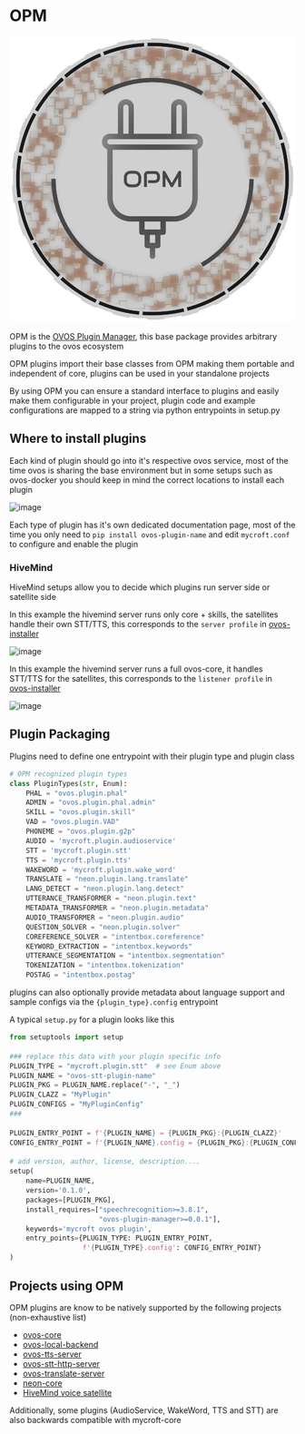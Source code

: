 # OPM

![](https://raw.githubusercontent.com/OpenVoiceOS/ovos_assets/72edbcca11ac25b09d164afb42bf04cee23b801d/Logo/Raw/opm-logo.svg)

OPM is the [OVOS Plugin Manager](https://github.com/OpenVoiceOS/OVOS-plugin-manager), this base package provides
arbitrary plugins to the ovos ecosystem

OPM plugins import their base classes from OPM making them portable and independent of core, plugins can be used in
your standalone projects

By using OPM you can ensure a standard interface to plugins and easily make them configurable in your project, plugin
code and example configurations are mapped to a string via python entrypoints in setup.py

## Where to install plugins

Each kind of plugin should go into it's respective ovos service, most of the time ovos is sharing the base environment but in some setups such as ovos-docker you should keep in mind the correct locations to install each plugin

![image](https://github.com/OpenVoiceOS/ovos-technical-manual/assets/33701864/861cadfb-8be7-4c7f-b701-86fe49ac5a63)

Each type of plugin has it's own dedicated documentation page, most of the time you only need to `pip install ovos-plugin-name` and edit `mycroft.conf` to configure and enable the plugin

### HiveMind

HiveMind setups allow you to decide which plugins run server side or satellite side

In this example the hivemind server runs only core + skills, the satellites handle their own STT/TTS, this corresponds to the `server profile` in [ovos-installer](https://github.com/OpenVoiceOS/ovos-installer)

![image](https://github.com/OpenVoiceOS/ovos-technical-manual/assets/33701864/55694b82-69c9-4288-9a89-1d9716eb3c57)

In this example the hivemind server runs a full ovos-core, it handles STT/TTS for the satellites, this corresponds to the `listener profile` in [ovos-installer](https://github.com/OpenVoiceOS/ovos-installer)

![image](https://github.com/OpenVoiceOS/ovos-technical-manual/assets/33701864/1455a488-af0f-44b4-a5e6-0418a7cd1f96)

## Plugin Packaging

Plugins need to define one entrypoint with their plugin type and plugin class

```python
# OPM recognized plugin types
class PluginTypes(str, Enum):
    PHAL = "ovos.plugin.phal"
    ADMIN = "ovos.plugin.phal.admin"
    SKILL = "ovos.plugin.skill"
    VAD = "ovos.plugin.VAD"
    PHONEME = "ovos.plugin.g2p"
    AUDIO = 'mycroft.plugin.audioservice'
    STT = 'mycroft.plugin.stt'
    TTS = 'mycroft.plugin.tts'
    WAKEWORD = 'mycroft.plugin.wake_word'
    TRANSLATE = "neon.plugin.lang.translate"
    LANG_DETECT = "neon.plugin.lang.detect"
    UTTERANCE_TRANSFORMER = "neon.plugin.text"
    METADATA_TRANSFORMER = "neon.plugin.metadata"
    AUDIO_TRANSFORMER = "neon.plugin.audio"
    QUESTION_SOLVER = "neon.plugin.solver"
    COREFERENCE_SOLVER = "intentbox.coreference"
    KEYWORD_EXTRACTION = "intentbox.keywords"
    UTTERANCE_SEGMENTATION = "intentbox.segmentation"
    TOKENIZATION = "intentbox.tokenization"
    POSTAG = "intentbox.postag"
```
plugins can also optionally provide metadata about language support and sample configs via the `{plugin_type}.config` entrypoint

A typical `setup.py` for a plugin looks like this
```python
from setuptools import setup

### replace this data with your plugin specific info
PLUGIN_TYPE = "mycroft.plugin.stt"  # see Enum above
PLUGIN_NAME = "ovos-stt-plugin-name"
PLUGIN_PKG = PLUGIN_NAME.replace("-", "_")
PLUGIN_CLAZZ = "MyPlugin"
PLUGIN_CONFIGS = "MyPluginConfig"
###

PLUGIN_ENTRY_POINT = f'{PLUGIN_NAME} = {PLUGIN_PKG}:{PLUGIN_CLAZZ}'
CONFIG_ENTRY_POINT = f'{PLUGIN_NAME}.config = {PLUGIN_PKG}:{PLUGIN_CONFIGS}'

# add version, author, license, description....
setup(
    name=PLUGIN_NAME,
    version='0.1.0',
    packages=[PLUGIN_PKG],
    install_requires=["speechrecognition>=3.8.1",
                      "ovos-plugin-manager>=0.0.1"],
    keywords='mycroft ovos plugin',
    entry_points={PLUGIN_TYPE: PLUGIN_ENTRY_POINT,
                  f'{PLUGIN_TYPE}.config': CONFIG_ENTRY_POINT}
)
```


## Projects using OPM

OPM plugins are know to be natively supported by the following projects (non-exhaustive list)

- [ovos-core](https://github.com/OpenVoiceOS/ovos-core)
- [ovos-local-backend](https://github.com/OpenVoiceOS/ovos-local-backend)
- [ovos-tts-server](https://github.com/OpenVoiceOS/ovos-tts-server)
- [ovos-stt-http-server](https://github.com/OpenVoiceOS/ovos-stt-http-server)
- [ovos-translate-server](https://github.com/OpenVoiceOS/ovos-translate-server)
- [neon-core](https://github.com/NeonGeckoCom/NeonCore)
- [HiveMind voice satellite](https://github.com/JarbasHiveMind/HiveMind-voice-sat)

Additionally, some plugins (AudioService, WakeWord, TTS and STT) are also backwards compatible with mycroft-core
